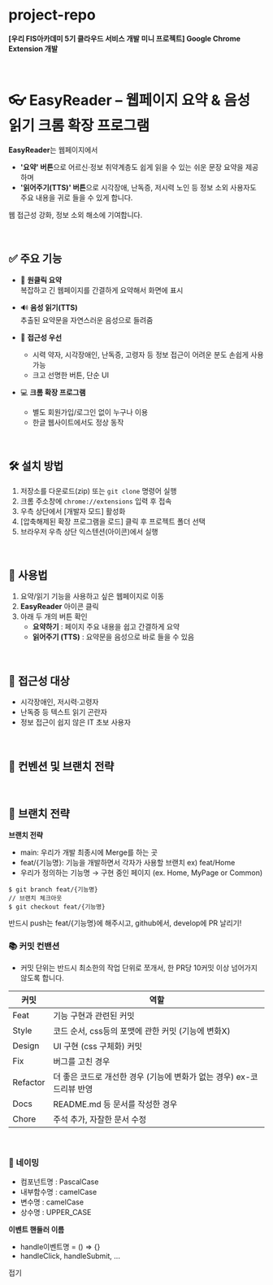 # project-repo

<b>[우리 FIS아카데미 5기 클라우드 서비스 개발 미니 프로젝트] Google Chrome Extension 개발</b>

<br/>

<div>

# 👓 EasyReader – 웹페이지 요약 & 음성 읽기 크롬 확장 프로그램

**EasyReader**는 웹페이지에서

- **'요약' 버튼**으로 어르신·정보 취약계층도 쉽게 읽을 수 있는 쉬운 문장 요약을 제공하며
- **'읽어주기(TTS)' 버튼**으로 시각장애, 난독증, 저시력 노인 등 정보 소외 사용자도 주요 내용을 귀로 들을 수 있게 합니다.

웹 접근성 강화, 정보 소외 해소에 기여합니다.

<br/>

## ✅ 주요 기능

- 📝 **원클릭 요약**  
  복잡하고 긴 웹페이지를 간결하게 요약해서 화면에 표시

- 🔊 **음성 읽기(TTS)**  
  추출된 요약문을 자연스러운 음성으로 들려줌

- 🚦 **접근성 우선**
  - 시력 약자, 시각장애인, 난독증, 고령자 등 정보 접근이 어려운 분도 손쉽게 사용 가능
  - 크고 선명한 버튼, 단순 UI

- 💻 **크롬 확장 프로그램**
  - 별도 회원가입/로그인 없이 누구나 이용
  - 한글 웹사이트에서도 정상 동작

<br/>

## 🛠 설치 방법

1. 저장소를 다운로드(zip) 또는 `git clone` 명령어 실행
2. 크롬 주소창에 `chrome://extensions` 입력 후 접속
3. 우측 상단에서 [개발자 모드] 활성화
4. [압축해제된 확장 프로그램을 로드] 클릭 후 프로젝트 폴더 선택
5. 브라우저 우측 상단 익스텐션(아이콘)에서 실행

<br/>

## 🚀 사용법

1. 요약/읽기 기능을 사용하고 싶은 웹페이지로 이동
2. **EasyReader** 아이콘 클릭
3. 아래 두 개의 버튼 확인
   - **요약하기** : 페이지 주요 내용을 쉽고 간결하게 요약
   - **읽어주기 (TTS)** : 요약문을 음성으로 바로 들을 수 있음

<br/>

## 📢 접근성 대상

- 시각장애인, 저시력·고령자
- 난독증 등 텍스트 읽기 곤란자
- 정보 접근이 쉽지 않은 IT 초보 사용자

<br/>

<h2>  📄 컨벤션 및 브랜치 전략 </h2>

<br/>

## :cactus: 브랜치 전략

**브랜치 전략**

- main: 우리가 개발 최종시에 Merge를 하는 곳
- feat/{기능명}: 기능을 개발하면서 각자가 사용할 브랜치 ex) feat/Home
- 우리가 정의하는 기능명 → 구현 중인 페이지 (ex. Home, MyPage or Common)

```// 브랜치 생성 ❗❗항상 메인에 체크아웃해서 만들것❗❗
$ git branch feat/{기능명}
// 브랜치 체크아웃
$ git checkout feat/{기능명}
```

반드시 push는 feat/{기능명}에 해주시고, github에서, develop에 PR 날리기!

### 📚 커밋 컨밴션

- 커밋 단위는 반드시 최소한의 작업 단위로 쪼개서, 한 PR당 10커밋 이상 넘어가지 않도록 합니다.

| 커밋     | 역할                                                                  |
| -------- | --------------------------------------------------------------------- |
| Feat     | 기능 구현과 관련된 커밋                                               |
| Style    | 코드 순서, css등의 포맷에 관한 커밋 (기능에 변화X)                    |
| Design   | UI 구현 (css 구체화) 커밋                                             |
| Fix      | 버그를 고친 경우                                                      |
| Refactor | 더 좋은 코드로 개선한 경우 (기능에 변화가 없는 경우) ex-코드리뷰 반영 |
| Docs     | README.md 등 문서를 작성한 경우                                       |
| Chore    | 주석 추가, 자잘한 문서 수정                                           |

<br/>

### 📜 네이밍

- 컴포넌트명 : PascalCase
- 내부함수명 : camelCase
- 변수명 : camelCase
- 상수명 : UPPER_CASE

<aside>
<b>이벤트 핸들러 이름</b>

- handle이벤트명 = () ⇒ {}
- handleClick, handleSubmit, ...
</aside>
접기
